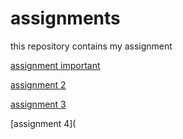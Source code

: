 # assignments
this repository contains my assignment

[assignment important](https://github.com/u186069/assignments/blob/master/README.md)

[assignment 2](https://github.com/u186069/assignments/blob/master/assignment2.ipynb)

[assignment 3](https://github.com/u186069/assignments/blob/master/assignment3.ipynb)

[assignment 4](
